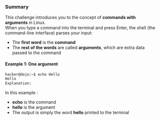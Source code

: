 ###  Summary

This challenge introduces you to the concept of **commands with arguments** in Linux.  
When you type a command into the terminal and press Enter, the shell (the command-line interface) parses your input:

- The **first word** is the **command**
- The **rest of the words** are called **arguments**, which are extra data passed to the command

####  Example 1: One argument

```bash
hacker@dojo:~$ echo Hello
Hello
Explanation:
```
In this example :
- **echo** is the command
- **hello** is the argument
- The output is simply the word **hello** printed to the terminal
